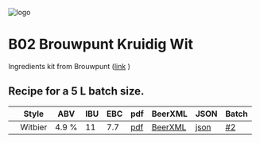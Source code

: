 ![logo](./B02_Brouwpunt_Kruidig_Wit.jpeg)

# B02 Brouwpunt Kruidig Wit

Ingredients kit from Brouwpunt ([link](https://brouwpunt.nl/product/kruidig-wit/) )

## Recipe for a 5 L batch size.

|    | Style   | ABV   | IBU | EBC | pdf                                      | BeerXML                                      | JSON                                       | Batch |
|----|---------|-------|-----|-----|------------------------------------------|----------------------------------------------|--------------------------------------------|-------|
|    | Witbier | 4.9 % | 11  | 7.7 | [pdf](./B02_Brouwpunt_Kruidig_Wit.pdf)   | [BeerXML](./B02_Brouwpunt_Kruidig_Wit.xml)   | [json](./B02_Brouwpunt_Kruidig_Wit.json)   | [#2](../../batches/batch_2/README.md) |
